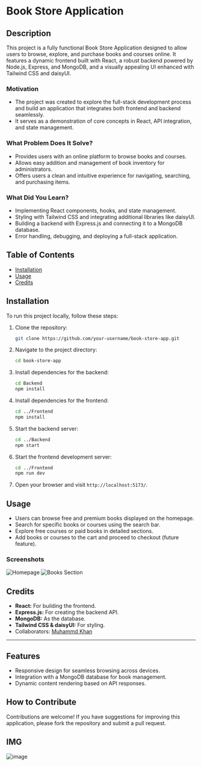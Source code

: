 # Book Store Application

## Description

This project is a fully functional Book Store Application designed to allow users to browse, explore, and purchase books and courses online. It features a dynamic frontend built with React, a robust backend powered by Node.js, Express, and MongoDB, and a visually appealing UI enhanced with Tailwind CSS and daisyUI.

### Motivation

- The project was created to explore the full-stack development process and build an application that integrates both frontend and backend seamlessly.
- It serves as a demonstration of core concepts in React, API integration, and state management.

### What Problem Does It Solve?

- Provides users with an online platform to browse books and courses.
- Allows easy addition and management of book inventory for administrators.
- Offers users a clean and intuitive experience for navigating, searching, and purchasing items.

### What Did You Learn?

- Implementing React components, hooks, and state management.
- Styling with Tailwind CSS and integrating additional libraries like daisyUI.
- Building a backend with Express.js and connecting it to a MongoDB database.
- Error handling, debugging, and deploying a full-stack application.

## Table of Contents

- [Installation](#installation)
- [Usage](#usage)
- [Credits](#credits)


## Installation

To run this project locally, follow these steps:

1. Clone the repository:
    ```bash
    git clone https://github.com/your-username/book-store-app.git
    ```

2. Navigate to the project directory:
    ```bash
    cd book-store-app
    ```

3. Install dependencies for the backend:
    ```bash
    cd Backend
    npm install
    ```

4. Install dependencies for the frontend:
    ```bash
    cd ../Frontend
    npm install
    ```

5. Start the backend server:
    ```bash
    cd ../Backend
    npm start
    ```

6. Start the frontend development server:
    ```bash
    cd ../Frontend
    npm run dev
    ```

7. Open your browser and visit `http://localhost:5173/`.

## Usage

- Users can browse free and premium books displayed on the homepage.
- Search for specific books or courses using the search bar.
- Explore free courses or paid books in detailed sections.
- Add books or courses to the cart and proceed to checkout (future feature).

### Screenshots

![Homepage](assets/images/homepage.png)
![Books Section](assets/images/books-section.png)

## Credits

- **React:** For building the frontend.
- **Express.js:** For creating the backend API.
- **MongoDB:** As the database.
- **Tailwind CSS & daisyUI:** For styling.
- Collaborators: [Muhammd Khan](https://github.com/MRehanK)

---

## Features

- Responsive design for seamless browsing across devices.
- Integration with a MongoDB database for book management.
- Dynamic content rendering based on API responses.

## How to Contribute

Contributions are welcome! If you have suggestions for improving this application, please fork the repository and submit a pull request.

## IMG

![image](https://github.com/user-attachments/assets/0aedca29-be24-4b61-9b92-1a43ef0240e9)
